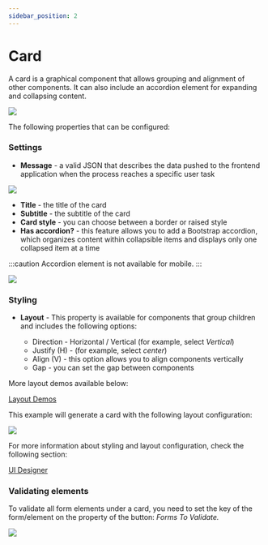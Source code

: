 ```yaml
---
sidebar_position: 2
---
```


# Card

A card is a graphical component that allows grouping and alignment of other components. It can also include an accordion element for expanding and collapsing content.

![](https://s3.eu-west-1.amazonaws.com/docx.flowx.ai/building-blocks/ui-designer/card_element1.gif)

The following properties that can be configured:

### **Settings**

* **Message** - a valid JSON that describes the data pushed to the frontend application when the process reaches a specific user task

![](https://s3.eu-west-1.amazonaws.com/docx.flowx.ai/release34/card_message_json.png)

* **Title** - the title of the card
* **Subtitle** - the subtitle of the card
* **Card style** - you can choose between a border or raised style
* **Has accordion?** - this feature allows you to add a Bootstrap accordion, which organizes content within collapsible items and displays only one collapsed item at a time

:::caution
Accordion element is not available for mobile.
:::

<div className= "image-scaled">

![](https://s3.eu-west-1.amazonaws.com/docx.flowx.ai/building-blocks/ui-designer/ui_designer_settings.png)

</div>

### **Styling**

* **Layout** - This property is available for components that group children and includes the following options:

    * Direction - Horizontal / Vertical (for example, select *Vertical*)
    * Justify (H) - (for example, select *center*)
    * Align (V) - this option allows you to align components vertically
    * Gap - you can set the gap between components

More layout demos available below:

[Layout Demos](https://tburleson-layouts-demos.firebaseapp.com/#/docs)

This example will generate a card with the following layout configuration:

![](https://s3.eu-west-1.amazonaws.com/docx.flowx.ai/building-blocks/ui-designer/card_layout.png)

For more information about styling and layout configuration, check the following section:

[UI Designer](../../ui-designer.md#styling)

### **Validating elements**

To validate all form elements under a card, you need to set the key of the form/element on the property of the button: _Forms To Validate._

![](https://s3.eu-west-1.amazonaws.com/docx.flowx.ai/building-blocks/ui-designer/card_validate.png)